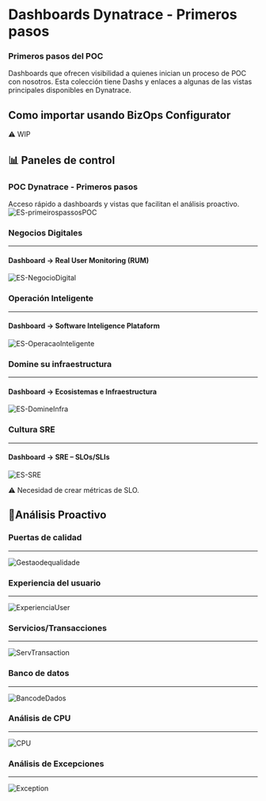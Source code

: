 # Dashboards Dynatrace - Primeros pasos
### Primeros pasos del POC
Dashboards que ofrecen visibilidad a quienes inician un proceso de POC con nosotros. Esta colección tiene Dashs y enlaces a algunas de las vistas principales disponibles en Dynatrace.
## Como importar usando BizOps Configurator
⚠️ WIP
## 📊 Paneles de control
### POC Dynatrace - Primeros pasos
Acceso rápido a dashboards y vistas que facilitan el análisis proactivo.
![ES-primeirospassosPOC](https://user-images.githubusercontent.com/54456808/135285444-c94c4287-6861-49ce-b9b5-3cd61e830433.PNG)

### Negocios Digitales
_____________________
#### Dashboard -> Real User Monitoring (RUM)
![ES-NegocioDigital](https://user-images.githubusercontent.com/54456808/135285646-6e58032d-7ff8-485d-9e98-0811a1b953b1.PNG)

### Operación Inteligente
_____________________
#### Dashboard -> Software Inteligence Plataform
![ES-OperacaoInteligente](https://user-images.githubusercontent.com/54456808/135286353-604b5e9f-0345-46d8-a08a-26e76f4823a1.PNG)

### Domine su infraestructura
_____________________
#### Dashboard -> Ecosistemas e Infraestructura
![ES-DomineInfra](https://user-images.githubusercontent.com/54456808/135286498-4e086184-db9d-485d-88ad-54811b779ac8.PNG)

### Cultura SRE
_____________________
#### Dashboard -> SRE – SLOs/SLIs
![ES-SRE](https://user-images.githubusercontent.com/54456808/135286552-8508d298-b7aa-41b6-855f-fd749d95b912.PNG)

⚠️ Necesidad de crear métricas de SLO.

## 🔎Análisis Proactivo
### Puertas de calidad
_____________________
![Gestaodequalidade](https://user-images.githubusercontent.com/54456808/135161676-d814b054-26e7-474a-a0d2-b6bbd9e2adb6.PNG)

### Experiencia del usuario
_____________________
![ExperienciaUser](https://user-images.githubusercontent.com/54456808/135161720-44ff0751-1e65-4667-a2b9-b64624e758e1.PNG)

### Servicios/Transacciones
_____________________
![ServTransaction](https://user-images.githubusercontent.com/54456808/135161762-34c5bb48-9997-4289-b9f2-8f5f40aec778.PNG)

### Banco de datos
_____________________
![BancodeDados](https://user-images.githubusercontent.com/54456808/135161791-42a60e0c-1f86-4e18-95cf-3184bfa053e9.PNG)

### Análisis de CPU
_____________________
![CPU](https://user-images.githubusercontent.com/54456808/135161855-a1cf4cb4-425a-466a-84fe-4120f9da4e4f.PNG)

### Análisis de Excepciones
_____________________
![Exception](https://user-images.githubusercontent.com/54456808/135161884-03a0bec8-867f-4510-bfae-c11a8562340d.PNG)
